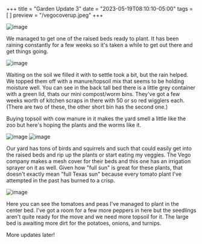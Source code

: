 +++
title = "Garden Update 3"
date = "2023-05-19T08:10:10-05:00"
tags = [ ]
preview = "/vegocoverup.jpeg"
+++

![image](/vegofill.jpeg)

We managed to get one of the raised beds ready to plant. It has been raining constantly for a few weeks so it's taken a while to get out there and get things going. 

![image](/vegomulch.jpg)

Waiting on the soil we filled it with to settle took a bit, but the rain helped. We topped them off with a manure/topsoil mix that seems to be holding moisture well. You can see in the back tall bed there is a little grey container with a green lid, thats our mini compost/worm bins. They've got a few weeks worth of kitchen scraps in there with 50 or so red wigglers each. (There are two of these, the other short bin has the second one.)

Buying topsoil with cow manure in it makes the yard smell a little like the zoo but here's hoping the plants and the worms like it. 

![image](/vegocovered.jpeg)
![image](/vegocoverup.jpeg)

Our yard has tons of birds and squirrels and such that could easily get into the raised beds and rip up the plants or start eating my veggies. The Vego company makes a mesh cover for their beds and this one has an irrigation sprayer on it as well. Given how "full sun" is great for these plants, that doesn't exactly mean "full Texas sun" because every tomato plant I've attempted in the past has burned to a crisp. 

![image](/tomatoes.jpeg)

Here you can see the tomatoes and peas I've managed to plant in the center bed. I've got a room for a few more peppers in here but the seedlings aren't quite ready for the move and we need more topsoil for it. The large bed is awaiting more dirt for the potatoes, onions, and turnips. 

More updates later!

